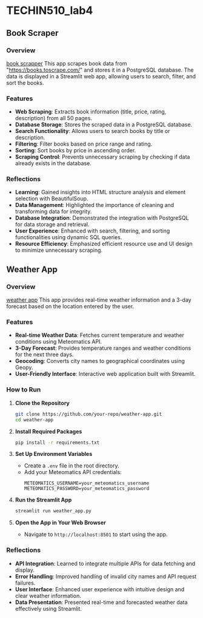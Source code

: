 # TECHIN510_lab4

## Book Scraper

### Overview
[book scrapper](https://techin510lab4-daithyr.streamlit.app)
This app scrapes book data from "https://books.toscrape.com/" and stores it in a PostgreSQL database. The data is displayed in a Streamlit web app, allowing users to search, filter, and sort the books.

### Features
- **Web Scraping**: Extracts book information (title, price, rating, description) from all 50 pages.
- **Database Storage**: Stores the scraped data in a PostgreSQL database.
- **Search Functionality**: Allows users to search books by title or description.
- **Filtering**: Filter books based on price range and rating.
- **Sorting**: Sort books by price in ascending order.
- **Scraping Control**: Prevents unnecessary scraping by checking if data already exists in the database.

### Reflections
- **Learning**: Gained insights into HTML structure analysis and element selection with BeautifulSoup.
- **Data Management**: Highlighted the importance of cleaning and transforming data for integrity.
- **Database Integration**: Demonstrated the integration with PostgreSQL for data storage and retrieval.
- **User Experience**: Enhanced with search, filtering, and sorting functionalities using dynamic SQL queries.
- **Resource Efficiency**: Emphasized efficient resource use and UI design to minimize unnecessary scraping.

## Weather App

### Overview
[weather app](https://techin510lab4-weather-daithyr.streamlit.app)
This app provides real-time weather information and a 3-day forecast based on the location entered by the user.

### Features
- **Real-time Weather Data**: Fetches current temperature and weather conditions using Meteomatics API.
- **3-Day Forecast**: Provides temperature ranges and weather conditions for the next three days.
- **Geocoding**: Converts city names to geographical coordinates using Geopy.
- **User-Friendly Interface**: Interactive web application built with Streamlit.

### How to Run
1. **Clone the Repository**
    ```bash
    git clone https://github.com/your-repo/weather-app.git
    cd weather-app
    ```

2. **Install Required Packages**
    ```bash
    pip install -r requirements.txt
    ```

3. **Set Up Environment Variables**
    - Create a `.env` file in the root directory.
    - Add your Meteomatics API credentials:
      ```
      METEOMATICS_USERNAME=your_meteomatics_username
      METEOMATICS_PASSWORD=your_meteomatics_password
      ```

4. **Run the Streamlit App**
    ```bash
    streamlit run weather_app.py
    ```

5. **Open the App in Your Web Browser**
    - Navigate to `http://localhost:8501` to start using the app.

### Reflections
- **API Integration**: Learned to integrate multiple APIs for data fetching and display.
- **Error Handling**: Improved handling of invalid city names and API request failures.
- **User Interface**: Enhanced user experience with intuitive design and clear weather information.
- **Data Presentation**: Presented real-time and forecasted weather data effectively using Streamlit.


